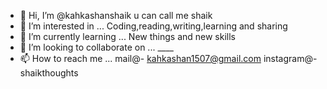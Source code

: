 - 👋 Hi, I’m @kahkashanshaik 
              u can call me shaik
- 👀 I’m interested in ... Coding,reading,writing,learning and sharing
- 🌱 I’m currently learning ... New things and new skills
- 💞️ I’m looking to collaborate on ... ____
- 📫 How to reach me ... mail@- kahkashan1507@gmail.com 
                         instagram@- shaikthoughts 

<!---
kahkashanshaik/kahkashanshaik is a ✨ special ✨ repository because its `README.md` (this file) appears on your GitHub profile.
You can click the Preview link to take a look at your changes.
--->
